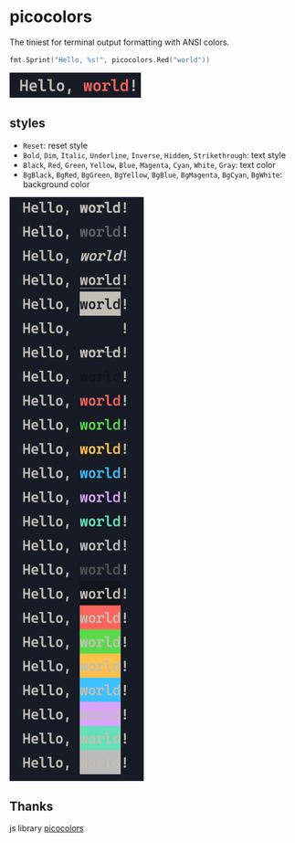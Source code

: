 # picocolors

The tiniest for terminal output formatting with ANSI colors.

```go
fmt.Sprint("Hello, %s!", picocolors.Red("world"))
```

![red style](./img/red-style.png)

## styles

- `Reset`: reset style
- `Bold`, `Dim`, `Italic`, `Underline`, `Inverse`, `Hidden`, `Strikethrough`: text style
- `Black`, `Red`, `Green`, `Yellow`, `Blue`, `Magenta`, `Cyan`, `White`, `Gray`: text color
- `BgBlack`, `BgRed`, `BgGreen`, `BgYellow`, `BgBlue`, `BgMagenta`, `BgCyan`, `BgWhite`: background color

![all style](./img/styles.png)

## Thanks

js library [picocolors](https://github.com/alexeyraspopov/picocolors)
